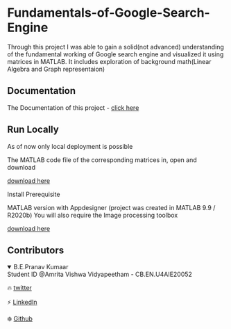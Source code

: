 
# Fundamentals-of-Google-Search-Engine

Through this project I was able to gain a solid(not advanced) understanding of the fundamental working of Google search engine and visualized it using matrices in MATLAB. It includes exploration of background math(Linear Algebra and Graph representaion)

  
## Documentation

The Documentation of this project - [click here](https://github.com/genpranav/Fundamentals-of-Google-Search-Engine/blob/main/REPORT.pdf)

  
## Run Locally

As of now only local deployment is possible


The MATLAB code file of the corresponding matrices in, open and download


[download here](https://github.com/genpranav/Fundamentals-of-Google-Search-Engine/blob/main/demo.mlx)


Install Prerequisite


MATLAB version with Appdesigner (project was created in MATLAB 9.9 / R2020b)
You will also require the Image processing toolbox

[download here](https://in.mathworks.com/downloads/web_downloads/)



## Contributors

<details open>
<summary>B.E.Pranav Kumaar</summary>
Student ID @Amrita Vishwa Vidyapeetham - CB.EN.U4AIE20052

:fire: [twitter](https://twitter.com/bepranavkumaar1)

:zap: [LinkedIn](https://www.linkedin.com/in/pranav-kumaar/)

:snowflake: [Github](https://github.com/genpranav)

</details>
